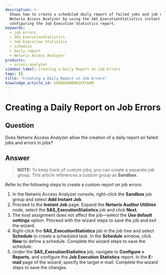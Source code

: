 ```yaml
---
description: >-
  Shows how to create a scheduled daily report of failed jobs and job errors in
  Netwrix Access Analyzer by using the SAS_ExecutionStatistics instant job and
  configuring the Job Execution Statistics report.
keywords:
  - job errors
  - SAS_ExecutionStatistics
  - Job Execution Statistics
  - schedule
  - daily report
  - Netwrix Access Analyzer
products:
  - access-analyzer
sidebar_label: Creating a Daily Report on Job Errors
tags: []
title: "Creating a Daily Report on Job Errors"
knowledge_article_id: kA0Qk0000001KXlKAM
---
```


# Creating a Daily Report on Job Errors

## Question

Does Netwrix Access Analyzer allow the creation of a daily report on failed jobs and errors in jobs?

## Answer

> **NOTE:** To keep track of custom jobs, you can create a separate job group. This article references a custom group as **Sandbox**.

Refer to the following steps to create a custom report on job errors:

1. In the Netwrix Access Analyzer console, right-click the **Sandbox** job group and select **Add Instant Job**.
2. Proceed to the **Instant Job** page. Expand the **Netwrix Auditor Utilities** node, select the **SAS_ExecutionStatistics** job and click **Next**.
3. The host assignment does not affect the job—select the **Use default settings** option. Proceed with the wizard steps to save the job and exit the wizard.
4. Right-click the **SAS_ExecutionStatistics** job in the job tree and select **Schedule** to create a scheduled task. In the **Schedule** window, click **New** to define a schedule. Complete the wizard steps to save the schedule.
5. Under the **SAS_ExecutionStatistics** job, navigate to **Configure > Reports**, and configure the **Job Execution Statistics** report. In the **E-mail** page of the wizard, specify the target e-mail. Complete the wizard steps to save the changes.
